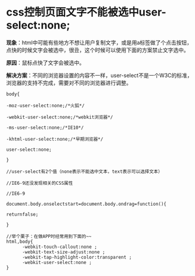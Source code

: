 # css控制页面文字不能被选中user-select:none;

**现象**：html中可能有些地方不想让用户复制文字，或是用a标签做了个点击按钮，点快的时候文字会被选中，很丑，这个时候可以使用下面的方案禁止文字选中。

**原因**：鼠标点快了文字会被选中。

**解决方案**：不同的浏览器设置的内容不一样，user-select不是一个W3C的标准，浏览器的支持不完成，需要对不同的浏览器进行调整。

```
body{

-moz-user-select:none;/*火狐*/

-webkit-user-select:none;/*webkit浏览器*/

-ms-user-select:none;/*IE10*/

-khtml-user-select:none;/*早期浏览器*/

user-select:none;

}

//user-select有2个值（none表示不能选中文本，text表示可以选择文本）

//IE6-9还没发现相关的CSS属性

//IE6-9

document.body.onselectstart=document.body.ondrag=function(){

returnfalse;

}
 
//举个栗子：在做APP时经常用到下面的~~
html,body{
      -webkit-touch-callout:none ;
      -webkit-text-size-adjust:none ;
      -webkit-tap-highlight-color:transparent ;
      -webkit-user-select:none ;
}
 
```




